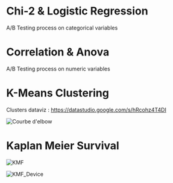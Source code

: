 # Chi-2 & Logistic Regression
A/B Testing process on categorical variables
# Correlation & Anova
A/B Testing process on numeric variables
# K-Means Clustering
Clusters dataviz : https://datastudio.google.com/s/hRcohz4T4DI

![Courbe d'elbow](https://user-images.githubusercontent.com/83826055/129334001-457b71dd-c30f-43de-897e-d2dab6f01a60.png)

# Kaplan Meier Survival

![KMF](https://user-images.githubusercontent.com/83826055/129444429-fcef0f33-b30f-4c5c-9b22-af75347ed59e.png)

![KMF_Device](https://user-images.githubusercontent.com/83826055/129444431-0271e2aa-c5cc-4988-9497-2b6b61337bb1.png)
